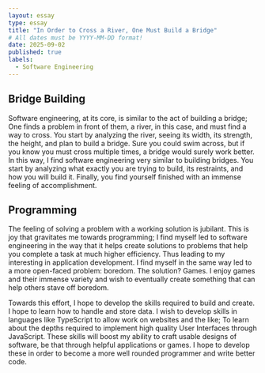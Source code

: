 ```yaml
---
layout: essay
type: essay
title: "In Order to Cross a River, One Must Build a Bridge"
# All dates must be YYYY-MM-DD format!
date: 2025-09-02
published: true
labels:
  - Software Engineering
---
```


## Bridge Building

Software engineering, at its core, is similar to the act of building a bridge; One finds a problem in front of them, a river, in this case, and must find a way to cross. You start by analyzing the river, seeing its width, its strength, the height, and plan to build a bridge. Sure you could swim across, but if you know you must cross multiple times, a bridge would surely work better. In this way, I find software engineering very similar to building bridges. You start by analyzing what exactly you are trying to build, its restraints, and how you will build it. Finally, you find yourself finished with an immense feeling of accomplishment. 

## Programming
 
The feeling of solving a problem with a working solution is jubilant. This is joy that gravitates me towards programming; I find myself led to software engineering in the way that it helps create solutions to problems that help you complete a task at much higher efficiency. Thus leading to my interesting in application development. I find myself in the same way led to a more open-faced problem: boredom. The solution? Games. I enjoy games and their immense variety and wish to eventually create something that can help others stave off boredom. 
 
Towards this effort, I hope to develop the skills required to build and create. I hope to learn how to handle and store data. I wish to develop skills in languages like TypeScript to allow work on websites and the like; To learn about the depths required to implement high quality User Interfaces through JavaScript. These skills will boost my ability to craft usable designs of software, be that through helpful applications or games. I hope to develop these in order to become a more well rounded programmer and write better code.
